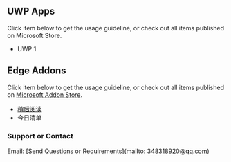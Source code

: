 ## UWP Apps

Click item below to get the usage guideline, or check out all items published on Microsoft Store.

* UWP 1


## Edge Addons

Click item below to get the usage guideline, or check out all items published on [Microsoft Addon Store](https://microsoftedge.microsoft.com/addons/search?developer=%E5%BE%AE%E6%B6%A6%E8%BD%AF%E4%BB%B6).

* [稍后阅读](edgeAddon-UrlList.md)
* 今日清单

### Support or Contact

Email: [Send Questions or Requirements](mailto: 348318920@qq.com)


